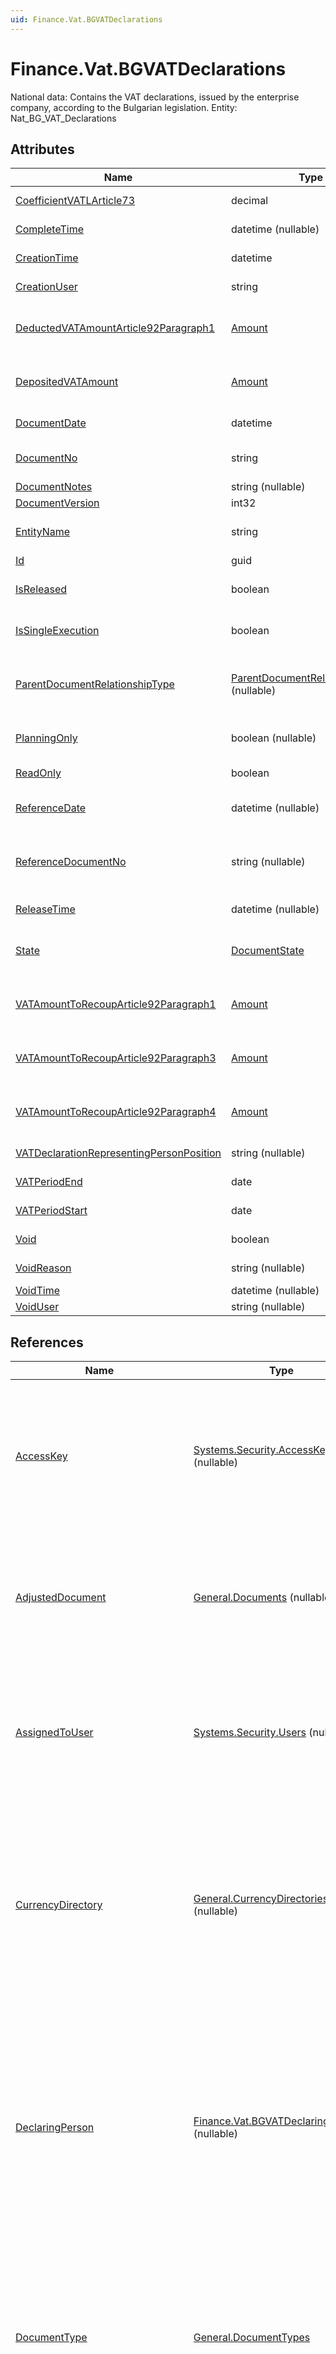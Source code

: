 ```yaml
---
uid: Finance.Vat.BGVATDeclarations
---
```

# Finance.Vat.BGVATDeclarations

National data: Contains the VAT declarations, issued by the enterprise company, according to the Bulgarian legislation. Entity: Nat_BG_VAT_Declarations

## Attributes

| Name | Type | Description |
| ---- | ---- | --- |
| [CoefficientVATLArticle73](Finance.Vat.BGVATDeclarations.md#coefficientvatlarticle73) | decimal | Field 01 - 33 from the declaration. Must be between 0.00 and 1.00. [Required] [Default(0)] 
| [CompleteTime](Finance.Vat.BGVATDeclarations.md#completetime) | datetime (nullable) | Exact time, when the document was last completed[Filter(ge;le)] 
| [CreationTime](Finance.Vat.BGVATDeclarations.md#creationtime) | datetime | Date/Time when the document was created [Required][Filter(ge;le)] 
| [CreationUser](Finance.Vat.BGVATDeclarations.md#creationuser) | string | The login name of the user, who created the document [Required][Filter(like)] 
| [DeductedVATAmountArticle92Paragraph1](Finance.Vat.BGVATDeclarations.md#deductedvatamountarticle92paragraph1) | [Amount](../data-types.md#amount) | Field 01 - 70 from the declaration. Amounts are in base currency. Must be greater than 0.00. [Currency: EnterpriseCompany.BaseCurrency] [Required] [Default(0)] 
| [DepositedVATAmount](Finance.Vat.BGVATDeclarations.md#depositedvatamount) | [Amount](../data-types.md#amount) | Field 01 - 71 from the declaration. Amounts are in base currency. Must be greater than 0.00. [Currency: EnterpriseCompany.BaseCurrency] [Required] [Default(0)] 
| [DocumentDate](Finance.Vat.BGVATDeclarations.md#documentdate) | datetime | The date on which the document was issued [Required][Filter(eq;ge;le)][ORD] 
| [DocumentNo](Finance.Vat.BGVATDeclarations.md#documentno) | string | Document number, unique within Document_Type_Id [Required][Filter(eq;like)][ORD] 
| [DocumentNotes](Finance.Vat.BGVATDeclarations.md#documentnotes) | string (nullable) | Notes for this Document 
| [DocumentVersion](Finance.Vat.BGVATDeclarations.md#documentversion) | int32 | [Filter(eq;ge;le)] 
| [EntityName](Finance.Vat.BGVATDeclarations.md#entityname) | string | The entity name of the document equal to the entity name of the document type.[Filter(eq)] [ORD] 
| [Id](Finance.Vat.BGVATDeclarations.md#id) | guid |  
| [IsReleased](Finance.Vat.BGVATDeclarations.md#isreleased) | boolean | True if the document is not void and its state is released or greater. [Required] [Default(false)] [Filter(eq)] [ReadOnly] 
| [IsSingleExecution](Finance.Vat.BGVATDeclarations.md#issingleexecution) | boolean | Specifies whether the document is a single execution of its order document. [Required] [Default(false)] [Filter(eq)] [ReadOnly] 
| [ParentDocumentRelationshipType](Finance.Vat.BGVATDeclarations.md#parentdocumentrelationshiptype) | [ParentDocumentRelationshipType](Finance.Vat.BGVATDeclarations.md#parentdocumentrelationshiptype) (nullable) | Type of relationship between the current document and the parent document(s). Affects the constraints for execution/completion for the documents. Possible values: 'S' = 'Subtask', 'N' = 'Next task'. 
| [PlanningOnly](Finance.Vat.BGVATDeclarations.md#planningonly) | boolean (nullable) | Indicates that the document is used only for planning (and as consequence its state cannot be greater than Planned) [Required] 
| [ReadOnly](Finance.Vat.BGVATDeclarations.md#readonly) | boolean | True - the document is read only; false - the document is not read only [Required] 
| [ReferenceDate](Finance.Vat.BGVATDeclarations.md#referencedate) | datetime (nullable) | The date to which this document refers, i.e. when the action really occurred. If null, Document_Date is taken [Filter(ge;le)] 
| [ReferenceDocumentNo](Finance.Vat.BGVATDeclarations.md#referencedocumentno) | string (nullable) | The number of the document (issued by the other party), which was the reason for the creation of the current document. The numebr should be unique within the party documents [Filter(eq;like)] 
| [ReleaseTime](Finance.Vat.BGVATDeclarations.md#releasetime) | datetime (nullable) | Exact time, when the document was first released [Filter(ge;le)] 
| [State](Finance.Vat.BGVATDeclarations.md#state) | [DocumentState](Finance.Vat.BGVATDeclarations.md#state) | 0=New;5=Corrective;10=Computer Planned;20=Human Planned;30=Released;40=Completed;50=Closed [Required][Filter(eq;ge;le)] 
| [VATAmountToRecoupArticle92Paragraph1](Finance.Vat.BGVATDeclarations.md#vatamounttorecouparticle92paragraph1) | [Amount](../data-types.md#amount) | Field 01 - 80 from the declaration. Amounts are in base currency. Must be greater than 0.00. [Currency: EnterpriseCompany.BaseCurrency] [Required] [Default(0)] 
| [VATAmountToRecoupArticle92Paragraph3](Finance.Vat.BGVATDeclarations.md#vatamounttorecouparticle92paragraph3) | [Amount](../data-types.md#amount) | Field 01 - 81 from the declaration. Amounts are in base currency. Must be greater than 0.00. [Currency: EnterpriseCompany.BaseCurrency] [Required] [Default(0)] 
| [VATAmountToRecoupArticle92Paragraph4](Finance.Vat.BGVATDeclarations.md#vatamounttorecouparticle92paragraph4) | [Amount](../data-types.md#amount) | Field 01 - 82 from the declaration. Amounts are in base currency. Must be greater than 0.00. [Currency: EnterpriseCompany.BaseCurrency] [Required] [Default(0)] 
| [VATDeclarationRepresentingPersonPosition](Finance.Vat.BGVATDeclarations.md#vatdeclarationrepresentingpersonposition) | string (nullable) | Position of the representing person for the purposes of submitting of VAT declarations. 
| [VATPeriodEnd](Finance.Vat.BGVATDeclarations.md#vatperiodend) | date | End date of the period fot which the VAT declaration is made. [Required] [Filter(ge;le)] 
| [VATPeriodStart](Finance.Vat.BGVATDeclarations.md#vatperiodstart) | date | Start date of the period fot which the VAT declaration is made. [Required] [Filter(ge;le)] 
| [Void](Finance.Vat.BGVATDeclarations.md#void) | boolean | True if the document is null and void [Required][Filter(eq)] 
| [VoidReason](Finance.Vat.BGVATDeclarations.md#voidreason) | string (nullable) | Reason for voiding the document, entered by the user 
| [VoidTime](Finance.Vat.BGVATDeclarations.md#voidtime) | datetime (nullable) | Date/time when the document has become void 
| [VoidUser](Finance.Vat.BGVATDeclarations.md#voiduser) | string (nullable) | The user who voided the document 

## References

| Name | Type | Description |
| ---- | ---- | --- |
| [AccessKey](Finance.Vat.BGVATDeclarations.md#accesskey) | [Systems.Security.AccessKeys](Systems.Security.AccessKeys.md) (nullable) | The access key, containing the user permissions for this document. null means that all users have unlimited permissions |
| [AdjustedDocument](Finance.Vat.BGVATDeclarations.md#adjusteddocument) | [General.Documents](General.Documents.md) (nullable) | The primary document, which the current document adjusts. null when this is not an adjustment document |
| [AssignedToUser](Finance.Vat.BGVATDeclarations.md#assignedtouser) | [Systems.Security.Users](Systems.Security.Users.md) (nullable) | The user to which this document is assigned for handling. null means that the document is not assigned to specific user |
| [CurrencyDirectory](Finance.Vat.BGVATDeclarations.md#currencydirectory) | [General.CurrencyDirectories](General.CurrencyDirectories.md) (nullable) | The currency directory, containing all the convertion rates, used by the document. null means that the document does not need currency convertions |
| [DeclaringPerson](Finance.Vat.BGVATDeclarations.md#declaringperson) | [Finance.Vat.BGVATDeclaringPersons](Finance.Vat.BGVATDeclaringPersons.md) (nullable) | Specific declaring person for this declaration. If the declaring person isn't specified then the default declaring person for the enterprise company is used. [Filter(multi eq)] |
| [DocumentType](Finance.Vat.BGVATDeclarations.md#documenttype) | [General.DocumentTypes](General.DocumentTypes.md) | The user defined type of the document. Determines document behaviour, properties, additional amounts, validation, generations, etc. [Required] |
| [EnterpriseCompany](Finance.Vat.BGVATDeclarations.md#enterprisecompany) | [General.EnterpriseCompanies](General.EnterpriseCompanies.md) | The enterprise company which issued the document [Required] |
| [EnterpriseCompanyLocation](Finance.Vat.BGVATDeclarations.md#enterprisecompanylocation) | [General.Contacts.CompanyLocations](General.Contacts.CompanyLocations.md) (nullable) | The enterprise company location which issued the document. null means that there is only one location within the enterprise company and locations are not used |
| [FromCompanyDivision](Finance.Vat.BGVATDeclarations.md#fromcompanydivision) | [General.Contacts.CompanyDivisions](General.Contacts.CompanyDivisions.md) (nullable) | The division of the company, issuing the document. null when the document is not issued by any specific division |
| [FromParty](Finance.Vat.BGVATDeclarations.md#fromparty) | [General.Contacts.Parties](General.Contacts.Parties.md) | The party which issued the document [Required] |
| [MasterDocument](Finance.Vat.BGVATDeclarations.md#masterdocument) | [General.Documents](General.Documents.md) | In a multi-document tree, this is the root document, that created the whole tree. If this is the root it is equal to Id [Required] |
| [Parent](Finance.Vat.BGVATDeclarations.md#parent) | [General.Documents](General.Documents.md) (nullable) | In a multi-document tree, this is the direct parent document. If this is the root it is null |
| [PrimeCauseDocument](Finance.Vat.BGVATDeclarations.md#primecausedocument) | [General.Documents](General.Documents.md) (nullable) | The document that is the prime cause for creation of the current document |
| [ResponsiblePerson](Finance.Vat.BGVATDeclarations.md#responsibleperson) | [General.Contacts.Persons](General.Contacts.Persons.md) (nullable) | The person that is responsible for this order or transaction. It could be the sales person, the orderer, etc. |
| [ReverseOfDocument](Finance.Vat.BGVATDeclarations.md#reverseofdocument) | [General.Documents](General.Documents.md) (nullable) | The document which the current document is reverse of |
| [Sequence](Finance.Vat.BGVATDeclarations.md#sequence) | [General.Sequences](General.Sequences.md) (nullable) | The sequence that will be used to give new numbers to the documents of this type |
| [ToCompanyDivision](Finance.Vat.BGVATDeclarations.md#tocompanydivision) | [General.Contacts.CompanyDivisions](General.Contacts.CompanyDivisions.md) | The division of the company, receiving the document. null when the document is not received by any specific division |
| [ToParty](Finance.Vat.BGVATDeclarations.md#toparty) | [General.Contacts.Parties](General.Contacts.Parties.md) (nullable) | The party which should receive the document |
| [UserStatus](Finance.Vat.BGVATDeclarations.md#userstatus) | [General.DocumentTypeUserStatuses](General.DocumentTypeUserStatuses.md) (nullable) | The user status of this document if applicable for this document type. null means unknown or not yet set |
| [VATDeclarationRepresentingPerson](Finance.Vat.BGVATDeclarations.md#vatdeclarationrepresentingperson) | [General.Contacts.Persons](General.Contacts.Persons.md) (nullable) | Representing person for the purposes of submitting of VAT declarations. [Filter(multi eq)] |

## Child Collections

| Name | Type | Description |
| ---- | ---- | --- |
| Comments | [General.DocumentComments](General.DocumentComments.md) | List of [DocumentComment](General.DocumentComments.md) child objects, based on the [DocumentComment.Document](General.DocumentComments.md#document) back reference 
| DistributedAmounts | [General.DocumentDistributedAmounts](General.DocumentDistributedAmounts.md) | List of [DocumentDistributedAmount](General.DocumentDistributedAmounts.md) child objects, based on the [DocumentDistributedAmount.Document](General.DocumentDistributedAmounts.md#document) back reference 
| DocumentAmounts | [General.DocumentAmounts](General.DocumentAmounts.md) |  
| FileAttachments | [General.DocumentFileAttachments](General.DocumentFileAttachments.md) | List of [DocumentFileAttachment](General.DocumentFileAttachments.md) child objects, based on the [DocumentFileAttachment.Document](General.DocumentFileAttachments.md#document) back reference 
| LineAmounts | [General.DocumentLineAmounts](General.DocumentLineAmounts.md) | List of [DocumentLineAmount](General.DocumentLineAmounts.md) child objects, based on the [DocumentLineAmount.Document](General.DocumentLineAmounts.md#document) back reference 
| Prints | [General.DocumentPrints](General.DocumentPrints.md) | List of [DocumentPrint](General.DocumentPrints.md) child objects, based on the [DocumentPrint.Document](General.DocumentPrints.md#document) back reference 
| StateChanges | [General.DocumentStateChanges](General.DocumentStateChanges.md) | List of [DocumentStateChange](General.DocumentStateChanges.md) child objects, based on the [DocumentStateChange.Document](General.DocumentStateChanges.md#document) back reference 
| Versions | [General.DocumentVersions](General.DocumentVersions.md) | List of [DocumentVersion](General.Documents.md#documentversion) child objects, based on the [DocumentVersion.Document](General.DocumentVersions.md#document) back reference 


## Attribute Details

### CoefficientVATLArticle73

> Field 01 - 33 from the declaration. Must be between 0.00 and 1.00. [Required] [Default(0)]

_Type_: **decimal**  
_Supported Filters_: **NotFilterable**  
_Supports Order By_: **False**  
_Default Value_: **0**  

### CompleteTime

> Exact time, when the document was last completed[Filter(ge;le)]

_Type_: **datetime (nullable)**  
_Supported Filters_: **GreaterThanOrLessThan**  
_Supports Order By_: **False**  

### CreationTime

> Date/Time when the document was created [Required][Filter(ge;le)]

_Type_: **datetime**  
_Supported Filters_: **GreaterThanOrLessThan**  
_Supports Order By_: **False**  
_Default Value_: **CurrentDateTime**  

### CreationUser

> The login name of the user, who created the document [Required][Filter(like)]

_Type_: **string**  
_Supported Filters_: **Like**  
_Supports Order By_: **False**  

### DeductedVATAmountArticle92Paragraph1

> Field 01 - 70 from the declaration. Amounts are in base currency. Must be greater than 0.00. [Currency: EnterpriseCompany.BaseCurrency] [Required] [Default(0)]

_Type_: **[Amount](../data-types.md#amount)**  
_Supported Filters_: **NotFilterable**  
_Supports Order By_: **False**  
_Default Value_: **Constant**  

### DepositedVATAmount

> Field 01 - 71 from the declaration. Amounts are in base currency. Must be greater than 0.00. [Currency: EnterpriseCompany.BaseCurrency] [Required] [Default(0)]

_Type_: **[Amount](../data-types.md#amount)**  
_Supported Filters_: **NotFilterable**  
_Supports Order By_: **False**  
_Default Value_: **Constant**  

### DocumentDate

> The date on which the document was issued [Required][Filter(eq;ge;le)][ORD]

_Type_: **datetime**  
_Supported Filters_: **Equals, GreaterThanOrLessThan**  
_Supports Order By_: **True**  
_Default Value_: **CurrentDate**  

### DocumentNo

> Document number, unique within Document_Type_Id [Required][Filter(eq;like)][ORD]

_Type_: **string**  
_Supported Filters_: **Equals, Like**  
_Supports Order By_: **True**  

### DocumentNotes

> Notes for this Document

_Type_: **string (nullable)**  
_Supported Filters_: **NotFilterable**  
_Supports Order By_: **False**  

### DocumentVersion

> [Filter(eq;ge;le)]

_Type_: **int32**  
_Supported Filters_: **Equals, GreaterThanOrLessThan**  
_Supports Order By_: **False**  
_Default Value_: **1**  

### EntityName

> The entity name of the document equal to the entity name of the document type.[Filter(eq)] [ORD]

_Type_: **string**  
_Supported Filters_: **Equals**  
_Supports Order By_: **True**  

### Id

_Type_: **guid**  
_Supported Filters_: **Equals, EqualsIn**  
_Default Value_: **NewGuid**  

### IsReleased

> True if the document is not void and its state is released or greater. [Required] [Default(false)] [Filter(eq)] [ReadOnly]

_Type_: **boolean**  
_Supported Filters_: **Equals**  
_Supports Order By_: **False**  
_Default Value_: **False**  

### IsSingleExecution

> Specifies whether the document is a single execution of its order document. [Required] [Default(false)] [Filter(eq)] [ReadOnly]

_Type_: **boolean**  
_Supported Filters_: **Equals**  
_Supports Order By_: **False**  
_Default Value_: **False**  

### ParentDocumentRelationshipType

> Type of relationship between the current document and the parent document(s). Affects the constraints for execution/completion for the documents. Possible values: 'S' = 'Subtask', 'N' = 'Next task'.

_Type_: **[ParentDocumentRelationshipType](Finance.Vat.BGVATDeclarations.md#parentdocumentrelationshiptype) (nullable)**  
Relationship between parent and child documents  
_Allowed Values (General.ParentDocumentRelationshipType Enum Members)_  

| Value | Description |
| ---- | --- |
| Subtask | The child document is a sub-task of the parent document. (Complete child to complete parent) <br /> _Database Value:_ 'S' <br /> _Model Value:_ 0 <br /> _Domain API Value:_ 'Subtask' |
| NextTask | The child document is next task of the parent document. (Complete parent to complete child) <br /> _Database Value:_ 'N' <br /> _Model Value:_ 1 <br /> _Domain API Value:_ 'NextTask' |

_Supported Filters_: **NotFilterable**  
_Supports Order By_: **False**  

### PlanningOnly

> Indicates that the document is used only for planning (and as consequence its state cannot be greater than Planned) [Required]

_Type_: **boolean (nullable)**  
_Supported Filters_: **NotFilterable**  
_Supports Order By_: **False**  
_Default Value_: **False**  

### ReadOnly

> True - the document is read only; false - the document is not read only [Required]

_Type_: **boolean**  
_Supported Filters_: **NotFilterable**  
_Supports Order By_: **False**  
_Default Value_: **False**  

### ReferenceDate

> The date to which this document refers, i.e. when the action really occurred. If null, Document_Date is taken [Filter(ge;le)]

_Type_: **datetime (nullable)**  
_Supported Filters_: **GreaterThanOrLessThan**  
_Supports Order By_: **False**  

### ReferenceDocumentNo

> The number of the document (issued by the other party), which was the reason for the creation of the current document. The numebr should be unique within the party documents [Filter(eq;like)]

_Type_: **string (nullable)**  
_Supported Filters_: **Equals, Like**  
_Supports Order By_: **False**  

### ReleaseTime

> Exact time, when the document was first released [Filter(ge;le)]

_Type_: **datetime (nullable)**  
_Supported Filters_: **GreaterThanOrLessThan**  
_Supports Order By_: **False**  

### State

> 0=New;5=Corrective;10=Computer Planned;20=Human Planned;30=Released;40=Completed;50=Closed [Required][Filter(eq;ge;le)]

_Type_: **[DocumentState](Finance.Vat.BGVATDeclarations.md#state)**  
Enumeration of document system states  
_Allowed Values (General.DocumentState Enum Members)_  

| Value | Description |
| ---- | --- |
| New | New document, just created. Can be edited. (Stored as 0). <br /> _Database Value:_ 0 <br /> _Model Value:_ 0 <br /> _Domain API Value:_ 'New' |
| Adjustment | Document which adjusts other released documents. (Stored as 5). <br /> _Database Value:_ 5 <br /> _Model Value:_ 5 <br /> _Domain API Value:_ 'Adjustment' |
| Planned | Planned by the system for future releasing. (Stored as 10). <br /> _Database Value:_ 10 <br /> _Model Value:_ 10 <br /> _Domain API Value:_ 'Planned' |
| FirmPlanned | Planned by operator for future releasing. (Stored as 20). <br /> _Database Value:_ 20 <br /> _Model Value:_ 20 <br /> _Domain API Value:_ 'FirmPlanned' |
| Released | Released document. Changes can be applied only through adjustment documents. (Stored as 30). <br /> _Database Value:_ 30 <br /> _Model Value:_ 30 <br /> _Domain API Value:_ 'Released' |
| Completed | Work has completed. (Stored as 40). <br /> _Database Value:_ 40 <br /> _Model Value:_ 40 <br /> _Domain API Value:_ 'Completed' |
| Closed | The document is audited and closed. Adjustments are not allowed, but reopening is allowed. (Stored as 50). <br /> _Database Value:_ 50 <br /> _Model Value:_ 50 <br /> _Domain API Value:_ 'Closed' |

_Supported Filters_: **Equals, GreaterThanOrLessThan, EqualsIn**  
_Supports Order By_: **False**  
_Default Value_: **0**  

### VATAmountToRecoupArticle92Paragraph1

> Field 01 - 80 from the declaration. Amounts are in base currency. Must be greater than 0.00. [Currency: EnterpriseCompany.BaseCurrency] [Required] [Default(0)]

_Type_: **[Amount](../data-types.md#amount)**  
_Supported Filters_: **NotFilterable**  
_Supports Order By_: **False**  
_Default Value_: **Constant**  

### VATAmountToRecoupArticle92Paragraph3

> Field 01 - 81 from the declaration. Amounts are in base currency. Must be greater than 0.00. [Currency: EnterpriseCompany.BaseCurrency] [Required] [Default(0)]

_Type_: **[Amount](../data-types.md#amount)**  
_Supported Filters_: **NotFilterable**  
_Supports Order By_: **False**  
_Default Value_: **Constant**  

### VATAmountToRecoupArticle92Paragraph4

> Field 01 - 82 from the declaration. Amounts are in base currency. Must be greater than 0.00. [Currency: EnterpriseCompany.BaseCurrency] [Required] [Default(0)]

_Type_: **[Amount](../data-types.md#amount)**  
_Supported Filters_: **NotFilterable**  
_Supports Order By_: **False**  
_Default Value_: **Constant**  

### VATDeclarationRepresentingPersonPosition

> Position of the representing person for the purposes of submitting of VAT declarations.

_Type_: **string (nullable)**  
_Supported Filters_: **NotFilterable**  
_Supports Order By_: **False**  

### VATPeriodEnd

> End date of the period fot which the VAT declaration is made. [Required] [Filter(ge;le)]

_Type_: **date**  
_Supported Filters_: **GreaterThanOrLessThan**  
_Supports Order By_: **False**  

### VATPeriodStart

> Start date of the period fot which the VAT declaration is made. [Required] [Filter(ge;le)]

_Type_: **date**  
_Supported Filters_: **GreaterThanOrLessThan**  
_Supports Order By_: **False**  

### Void

> True if the document is null and void [Required][Filter(eq)]

_Type_: **boolean**  
_Supported Filters_: **Equals**  
_Supports Order By_: **False**  
_Default Value_: **False**  

### VoidReason

> Reason for voiding the document, entered by the user

_Type_: **string (nullable)**  
_Supported Filters_: **NotFilterable**  
_Supports Order By_: **False**  

### VoidTime

> Date/time when the document has become void

_Type_: **datetime (nullable)**  
_Supported Filters_: **NotFilterable**  
_Supports Order By_: **False**  

### VoidUser

> The user who voided the document

_Type_: **string (nullable)**  
_Supported Filters_: **NotFilterable**  
_Supports Order By_: **False**  


## Reference Details

### AccessKey

> The access key, containing the user permissions for this document. null means that all users have unlimited permissions

_Type_: **[Systems.Security.AccessKeys](Systems.Security.AccessKeys.md) (nullable)**  
_Supported Filters_: **Equals, EqualsIn**  

### AdjustedDocument

> The primary document, which the current document adjusts. null when this is not an adjustment document

_Type_: **[General.Documents](General.Documents.md) (nullable)**  
_Supported Filters_: **Equals, EqualsIn**  

### AssignedToUser

> The user to which this document is assigned for handling. null means that the document is not assigned to specific user

_Type_: **[Systems.Security.Users](Systems.Security.Users.md) (nullable)**  
_Supported Filters_: **Equals, EqualsIn**  

### CurrencyDirectory

> The currency directory, containing all the convertion rates, used by the document. null means that the document does not need currency convertions

_Type_: **[General.CurrencyDirectories](General.CurrencyDirectories.md) (nullable)**  
_Supported Filters_: **Equals, EqualsIn**  

### DeclaringPerson

> Specific declaring person for this declaration. If the declaring person isn't specified then the default declaring person for the enterprise company is used. [Filter(multi eq)]

_Type_: **[Finance.Vat.BGVATDeclaringPersons](Finance.Vat.BGVATDeclaringPersons.md) (nullable)**  
_Supported Filters_: **Equals, EqualsIn**  

### DocumentType

> The user defined type of the document. Determines document behaviour, properties, additional amounts, validation, generations, etc. [Required]

_Type_: **[General.DocumentTypes](General.DocumentTypes.md)**  
_Supported Filters_: **Equals, EqualsIn**  

### EnterpriseCompany

> The enterprise company which issued the document [Required]

_Type_: **[General.EnterpriseCompanies](General.EnterpriseCompanies.md)**  
_Supported Filters_: **Equals, EqualsIn**  

### EnterpriseCompanyLocation

> The enterprise company location which issued the document. null means that there is only one location within the enterprise company and locations are not used

_Type_: **[General.Contacts.CompanyLocations](General.Contacts.CompanyLocations.md) (nullable)**  
_Supported Filters_: **Equals, EqualsIn**  

### FromCompanyDivision

> The division of the company, issuing the document. null when the document is not issued by any specific division

_Type_: **[General.Contacts.CompanyDivisions](General.Contacts.CompanyDivisions.md) (nullable)**  
_Supported Filters_: **Equals, EqualsIn**  

### FromParty

> The party which issued the document [Required]

_Type_: **[General.Contacts.Parties](General.Contacts.Parties.md)**  
_Supported Filters_: **Equals, EqualsIn**  

### MasterDocument

> In a multi-document tree, this is the root document, that created the whole tree. If this is the root it is equal to Id [Required]

_Type_: **[General.Documents](General.Documents.md)**  
_Supported Filters_: **Equals, EqualsIn**  

### Parent

> In a multi-document tree, this is the direct parent document. If this is the root it is null

_Type_: **[General.Documents](General.Documents.md) (nullable)**  
_Supported Filters_: **Equals, EqualsIn**  

### PrimeCauseDocument

> The document that is the prime cause for creation of the current document

_Type_: **[General.Documents](General.Documents.md) (nullable)**  
_Supported Filters_: **EqualsIn**  

### ResponsiblePerson

> The person that is responsible for this order or transaction. It could be the sales person, the orderer, etc.

_Type_: **[General.Contacts.Persons](General.Contacts.Persons.md) (nullable)**  
_Supported Filters_: **EqualsIn**  

### ReverseOfDocument

> The document which the current document is reverse of

_Type_: **[General.Documents](General.Documents.md) (nullable)**  
_Supported Filters_: **EqualsIn**  

### Sequence

> The sequence that will be used to give new numbers to the documents of this type

_Type_: **[General.Sequences](General.Sequences.md) (nullable)**  
_Supported Filters_: **EqualsIn**  

### ToCompanyDivision

> The division of the company, receiving the document. null when the document is not received by any specific division

_Type_: **[General.Contacts.CompanyDivisions](General.Contacts.CompanyDivisions.md)**  
_Supported Filters_: **NotFilterable**  

### ToParty

> The party which should receive the document

_Type_: **[General.Contacts.Parties](General.Contacts.Parties.md) (nullable)**  
_Supported Filters_: **EqualsIn**  

### UserStatus

> The user status of this document if applicable for this document type. null means unknown or not yet set

_Type_: **[General.DocumentTypeUserStatuses](General.DocumentTypeUserStatuses.md) (nullable)**  
_Supported Filters_: **EqualsIn**  

### VATDeclarationRepresentingPerson

> Representing person for the purposes of submitting of VAT declarations. [Filter(multi eq)]

_Type_: **[General.Contacts.Persons](General.Contacts.Persons.md) (nullable)**  
_Supported Filters_: **Equals, EqualsIn**  



## Business Rules

[!list erp.entity=Finance.Vat.BGVATDeclarations erp.type=business-rule default-text="None"]

## Front-End Business Rules

[!list erp.entity=Finance.Vat.BGVATDeclarations erp.type=front-end-business-rule default-text="None"]

## Generations

[!list erp.entity=Finance.Vat.BGVATDeclarations erp.type=generation default-text="None"]

## API

Domain API Query:
<https://demodb.my.erp.net/api/domain/odata/Finance_Vat_BGVATDeclarations?$top=10>

Domain API Query Builder:
<https://demodb.my.erp.net/api/domain/querybuilder#Finance_Vat_BGVATDeclarations?$top=10>

